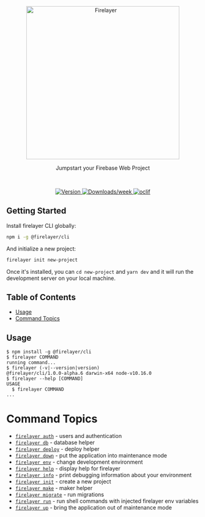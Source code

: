 <p align="center">
  <a href="https://firelayer.io/">
    <img src="https://user-images.githubusercontent.com/3942799/78354854-884c2780-75a4-11ea-9882-a716e2095e98.png" alt="Firelayer" width="400" />
  </a>
</p>

<p align="center">Jumpstart your Firebase Web Project</p>

<br/>

<p align="center">
  <a href="https://npmjs.org/package/@firelayer/cli">
    <img src="https://img.shields.io/npm/v/@firelayer/cli.svg" alt="Version" />
  </a>
  <a href="https://npmjs.org/package/@firelayer/cli">
    <img src="https://img.shields.io/npm/dw/@firelayer/cli.svg" alt="Downloads/week" />
  </a>
  <a href="https://oclif.io">
    <img src="https://img.shields.io/badge/cli-oclif-brightgreen.svg" alt="oclif" />
  </a>
</p>

## Getting Started

Install firelayer CLI globally:

```sh
npm i -g @firelayer/cli
```

And initialize a new project:
```sh
firelayer init new-project
```

Once it's installed, you can `cd new-project` and `yarn dev` and it will run the development server on your local machine.

## Table of Contents

* [Usage](#usage)
* [Command Topics](#command-topics)

## Usage
<!-- usage -->
```sh-session
$ npm install -g @firelayer/cli
$ firelayer COMMAND
running command...
$ firelayer (-v|--version|version)
@firelayer/cli/1.0.0-alpha.6 darwin-x64 node-v10.16.0
$ firelayer --help [COMMAND]
USAGE
  $ firelayer COMMAND
...
```
<!-- usagestop -->

<!-- commands -->
# Command Topics

* [`firelayer auth`](docs/auth.md) - users and authentication
* [`firelayer db`](docs/db.md) - database helper
* [`firelayer deploy`](docs/deploy.md) - deploy helper
* [`firelayer down`](docs/down.md) - put the application into maintenance mode
* [`firelayer env`](docs/env.md) - change development environment
* [`firelayer help`](docs/help.md) - display help for firelayer
* [`firelayer info`](docs/info.md) - print debugging information about your environment
* [`firelayer init`](docs/init.md) - create a new project
* [`firelayer make`](docs/make.md) - maker helper
* [`firelayer migrate`](docs/migrate.md) - run migrations
* [`firelayer run`](docs/run.md) - run shell commands with injected firelayer env variables
* [`firelayer up`](docs/up.md) - bring the application out of maintenance mode

<!-- commandsstop -->

